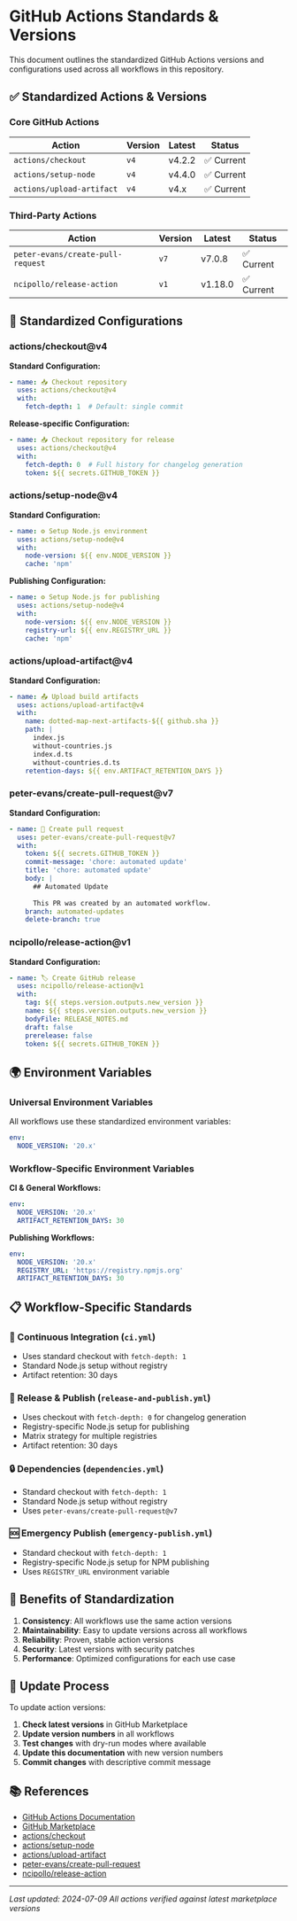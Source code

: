 # GitHub Actions Standards & Versions

This document outlines the standardized GitHub Actions versions and configurations used across all workflows in this repository.

## ✅ Standardized Actions & Versions

### Core GitHub Actions

| Action | Version | Latest | Status |
|--------|---------|--------|--------|
| `actions/checkout` | `v4` | v4.2.2 | ✅ Current |
| `actions/setup-node` | `v4` | v4.4.0 | ✅ Current |
| `actions/upload-artifact` | `v4` | v4.x | ✅ Current |

### Third-Party Actions

| Action | Version | Latest | Status |
|--------|---------|--------|--------|
| `peter-evans/create-pull-request` | `v7` | v7.0.8 | ✅ Current |
| `ncipollo/release-action` | `v1` | v1.18.0 | ✅ Current |

## 🔧 Standardized Configurations

### actions/checkout@v4

**Standard Configuration:**
```yaml
- name: 📥 Checkout repository
  uses: actions/checkout@v4
  with:
    fetch-depth: 1  # Default: single commit
```

**Release-specific Configuration:**
```yaml
- name: 📥 Checkout repository for release
  uses: actions/checkout@v4
  with:
    fetch-depth: 0  # Full history for changelog generation
    token: ${{ secrets.GITHUB_TOKEN }}
```

### actions/setup-node@v4

**Standard Configuration:**
```yaml
- name: ⚙️ Setup Node.js environment
  uses: actions/setup-node@v4
  with:
    node-version: ${{ env.NODE_VERSION }}
    cache: 'npm'
```

**Publishing Configuration:**
```yaml
- name: ⚙️ Setup Node.js for publishing
  uses: actions/setup-node@v4
  with:
    node-version: ${{ env.NODE_VERSION }}
    registry-url: ${{ env.REGISTRY_URL }}
    cache: 'npm'
```

### actions/upload-artifact@v4

**Standard Configuration:**
```yaml
- name: 📤 Upload build artifacts
  uses: actions/upload-artifact@v4
  with:
    name: dotted-map-next-artifacts-${{ github.sha }}
    path: |
      index.js
      without-countries.js
      index.d.ts
      without-countries.d.ts
    retention-days: ${{ env.ARTIFACT_RETENTION_DAYS }}
```

### peter-evans/create-pull-request@v7

**Standard Configuration:**
```yaml
- name: 📝 Create pull request
  uses: peter-evans/create-pull-request@v7
  with:
    token: ${{ secrets.GITHUB_TOKEN }}
    commit-message: 'chore: automated update'
    title: 'chore: automated update'
    body: |
      ## Automated Update
      
      This PR was created by an automated workflow.
    branch: automated-updates
    delete-branch: true
```

### ncipollo/release-action@v1

**Standard Configuration:**
```yaml
- name: 🏷️ Create GitHub release
  uses: ncipollo/release-action@v1
  with:
    tag: ${{ steps.version.outputs.new_version }}
    name: ${{ steps.version.outputs.new_version }}
    bodyFile: RELEASE_NOTES.md
    draft: false
    prerelease: false
    token: ${{ secrets.GITHUB_TOKEN }}
```

## 🌍 Environment Variables

### Universal Environment Variables

All workflows use these standardized environment variables:

```yaml
env:
  NODE_VERSION: '20.x'
```

### Workflow-Specific Environment Variables

**CI & General Workflows:**
```yaml
env:
  NODE_VERSION: '20.x'
  ARTIFACT_RETENTION_DAYS: 30
```

**Publishing Workflows:**
```yaml
env:
  NODE_VERSION: '20.x'
  REGISTRY_URL: 'https://registry.npmjs.org'
  ARTIFACT_RETENTION_DAYS: 30
```

## 📋 Workflow-Specific Standards

### 🔄 Continuous Integration (`ci.yml`)
- Uses standard checkout with `fetch-depth: 1`
- Standard Node.js setup without registry
- Artifact retention: 30 days

### 🚀 Release & Publish (`release-and-publish.yml`)
- Uses checkout with `fetch-depth: 0` for changelog generation
- Registry-specific Node.js setup for publishing
- Matrix strategy for multiple registries
- Artifact retention: 30 days

### 🔒 Dependencies (`dependencies.yml`)
- Standard checkout with `fetch-depth: 1`
- Standard Node.js setup without registry
- Uses `peter-evans/create-pull-request@v7`

### 🆘 Emergency Publish (`emergency-publish.yml`)
- Standard checkout with `fetch-depth: 1`
- Registry-specific Node.js setup for NPM publishing
- Uses `REGISTRY_URL` environment variable

## 🚀 Benefits of Standardization

1. **Consistency**: All workflows use the same action versions
2. **Maintainability**: Easy to update versions across all workflows
3. **Reliability**: Proven, stable action versions
4. **Security**: Latest versions with security patches
5. **Performance**: Optimized configurations for each use case

## 🔄 Update Process

To update action versions:

1. **Check latest versions** in GitHub Marketplace
2. **Update version numbers** in all workflows
3. **Test changes** with dry-run modes where available
4. **Update this documentation** with new version numbers
5. **Commit changes** with descriptive commit message

## 📚 References

- [GitHub Actions Documentation](https://docs.github.com/en/actions)
- [GitHub Marketplace](https://github.com/marketplace?type=actions)
- [actions/checkout](https://github.com/marketplace/actions/checkout)
- [actions/setup-node](https://github.com/marketplace/actions/setup-node-js-environment)
- [actions/upload-artifact](https://github.com/marketplace/actions/upload-a-build-artifact)
- [peter-evans/create-pull-request](https://github.com/marketplace/actions/create-pull-request)
- [ncipollo/release-action](https://github.com/marketplace/actions/create-release)

---

*Last updated: 2024-07-09*
*All actions verified against latest marketplace versions*